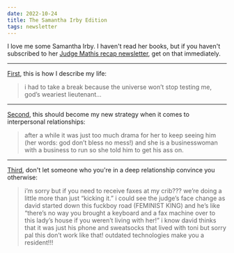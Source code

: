 ```yaml
---
date: 2022-10-24
title: The Samantha Irby Edition
tags: newsletter
---
```






I love me some Samantha Irby. I haven't read her books, but if you haven't subscribed to her [Judge Mathis recap newsletter](https://bitchesgottaeat.substack.com/), get on that immediately.

___

[First](https://bitchesgottaeat.substack.com/p/whos-on-judge-mathis-today-224?s=r), this is how I describe my life:
> i had to take a break because the universe won’t stop testing me, god’s weariest lieutenant...

___
[Second](https://bitchesgottaeat.substack.com/p/whos-on-judge-mathis-today-229), this should become my new strategy when it comes to interpersonal relationships:

> after a while it was just too much drama for her to keep seeing him (her words: god don’t bless no mess!) and she is a businesswoman with a business to run so she told him to get his ass on.

___
[Third](https://bitchesgottaeat.substack.com/p/who-was-on-judge-mathis-yesterday-767), don't let someone who you're in a deep relationship convince you otherwise:

> i’m sorry but if you need to receive faxes at my crib??? we’re doing a little more than just “kicking it.” i could see the judge’s face change as david started down this fuckboy road (FEMINIST KING) and he’s like “there’s no way you brought a keyboard and a fax machine over to this lady’s house if you weren’t living with her!” i know david thinks that it was just his phone and sweatsocks that lived with toni but sorry pal this don’t work like that! outdated technologies make you a resident!!!
